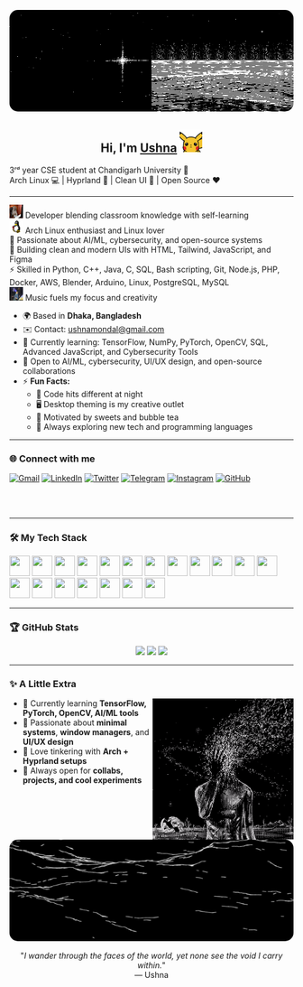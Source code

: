 <p align="center">
  <img src="https://raw.githubusercontent.com/not-Ushna/not-Ushna/main/void.gif" 
       width="100%" height="180px" 
       style="border-radius: 15px;" />
</p>

<h2 align="center">Hi, I'm <a href="https://github.com/not-Ushna">Ushna</a> <img src="https://raw.githubusercontent.com/not-Ushna/not-Ushna/main/pikahello.gif" width="40px" height="40px"></h2>

3ʳᵈ year CSE student at Chandigarh University 🏫  
Arch Linux 💻 | Hyprland 🧠 | Clean UI 🎨 | Open Source ❤️

---

<img src="https://raw.githubusercontent.com/not-Ushna/not-Ushna/main/dev.gif" width="24px" height="24px"> Developer blending classroom knowledge with self-learning  
<img src="https://raw.githubusercontent.com/not-Ushna/not-Ushna/main/linux.gif" width="24px" height="24px"> Arch Linux enthusiast and Linux lover  
🧠 Passionate about AI/ML, cybersecurity, and open-source systems  
🎨 Building clean and modern UIs with HTML, Tailwind, JavaScript, and Figma  
⚡ Skilled in Python, C++, Java, C, SQL, Bash scripting, Git, Node.js, PHP, Docker, AWS, Blender, Arduino, Linux, PostgreSQL, MySQL  
<img src="https://raw.githubusercontent.com/not-Ushna/not-Ushna/main/peace.gif" width="24px" height="24px"> Music fuels my focus and creativity  

- 🌍 Based in **Dhaka, Bangladesh**  
- ✉️ Contact: [ushnamondal@gmail.com](mailto:ushnamondal@gmail.com)  
- 🧠 Currently learning: TensorFlow, NumPy, PyTorch, OpenCV, SQL, Advanced JavaScript, and Cybersecurity Tools  
- 🤝 Open to AI/ML, cybersecurity, UI/UX design, and open-source collaborations  
- ⚡ **Fun Facts:**  
  - 🌙 Code hits different at night  
  - 🖥️ Desktop theming is my creative outlet  
  - 🍰 Motivated by sweets and bubble tea  
  - 🚀 Always exploring new tech and programming languages  

---

### 🌐 Connect with me

<p align="left">
<a href="mailto:ushnamondal@gmail.com"><img alt="Gmail" width="26px" src="https://cdn.jsdelivr.net/npm/simple-icons@v3/icons/gmail.svg"/></a>
<a href="https://www.linkedin.com/in/ushnamondal" target="_blank"><img alt="LinkedIn" width="26px" src="https://cdn.jsdelivr.net/npm/simple-icons@v3/icons/linkedin.svg"/></a>
<a href="https://twitter.com/" target="_blank"><img alt="Twitter" width="26px" src="https://cdn.jsdelivr.net/npm/simple-icons@v3/icons/twitter.svg"/></a>
<a href="https://t.me/" target="_blank"><img alt="Telegram" width="26px" src="https://cdn.jsdelivr.net/npm/simple-icons@v3/icons/telegram.svg"/></a>
<a href="https://www.instagram.com/" target="_blank"><img alt="Instagram" width="26px" src="https://cdn.jsdelivr.net/npm/simple-icons@v3/icons/instagram.svg"/></a>
<a href="https://github.com/not-Ushna" target="_blank"><img alt="GitHub" width="26px" src="https://cdn.jsdelivr.net/npm/simple-icons@v3/icons/github.svg"/></a>
</p>

<br/><br/>

---

### 🛠️ My Tech Stack

<p align="left">
<img src="https://raw.githubusercontent.com/danielcranney/readme-generator/main/public/icons/skills/python-colored.svg" width="36" height="36"/> 
<img src="https://raw.githubusercontent.com/danielcranney/readme-generator/main/public/icons/skills/cplusplus-colored.svg" width="36" height="36"/> 
<img src="https://raw.githubusercontent.com/danielcranney/readme-generator/main/public/icons/skills/java-colored.svg" width="36" height="36"/> 
<img src="https://raw.githubusercontent.com/danielcranney/readme-generator/main/public/icons/skills/html5-colored.svg" width="36" height="36"/> 
<img src="https://raw.githubusercontent.com/danielcranney/readme-generator/main/public/icons/skills/css3-colored.svg" width="36" height="36"/> 
<img src="https://raw.githubusercontent.com/danielcranney/readme-generator/main/public/icons/skills/javascript-colored.svg" width="36" height="36"/> 
<img src="https://raw.githubusercontent.com/danielcranney/readme-generator/main/public/icons/skills/tailwindcss-colored.svg" width="36" height="36"/> 
<img src="https://raw.githubusercontent.com/danielcranney/readme-generator/main/public/icons/skills/nodejs-colored.svg" width="36" height="36"/> 
<img src="https://raw.githubusercontent.com/danielcranney/readme-generator/main/public/icons/skills/php-colored.svg" width="36" height="36"/> 
<img src="https://raw.githubusercontent.com/danielcranney/readme-generator/main/public/icons/skills/sql-colored.svg" width="36" height="36"/> 
<img src="https://raw.githubusercontent.com/danielcranney/readme-generator/main/public/icons/skills/mysql-colored.svg" width="36" height="36"/> 
<img src="https://raw.githubusercontent.com/danielcranney/readme-generator/main/public/icons/skills/postgresql-colored.svg" width="36" height="36"/> 
<img src="https://raw.githubusercontent.com/danielcranney/readme-generator/main/public/icons/skills/bash.svg" width="36" height="36"/> 
<img src="https://raw.githubusercontent.com/danielcranney/readme-generator/main/public/icons/skills/docker-colored.svg" width="36" height="36"/> 
<img src="https://raw.githubusercontent.com/danielcranney/readme-generator/main/public/icons/skills/aws-colored-dark.svg" width="36" height="36"/> 
<img src="https://raw.githubusercontent.com/danielcranney/readme-generator/main/public/icons/skills/linux-colored.svg" width="36" height="36"/> 
<img src="https://raw.githubusercontent.com/danielcranney/readme-generator/main/public/icons/skills/figma-colored.svg" width="36" height="36"/> 
<img src="https://raw.githubusercontent.com/danielcranney/readme-generator/main/public/icons/skills/blender-colored.svg" width="36" height="36"/> 
<img src="https://raw.githubusercontent.com/danielcranney/readme-generator/main/public/icons/skills/arduino-colored.svg" width="36" height="36"/> 
</p>

---

### 🏆 GitHub Stats

<p align="center">
  <img height="180em" src="https://github-readme-stats.vercel.app/api?username=not-Ushna&show_icons=true&theme=dracula&hide_border=true&count_private=true" />
  <img height="180em" src="https://github-readme-streak-stats.herokuapp.com/?user=not-Ushna&theme=dracula&hide_border=true" />
  <img height="180em" src="https://github-readme-stats.vercel.app/api/top-langs/?username=not-Ushna&layout=compact&langs_count=10&theme=dracula&hide_border=true" />
</p>

---

### ✨ A Little Extra

<img align="right" alt="GIF" src="https://raw.githubusercontent.com/not-Ushna/not-Ushna/main/me%3F.gif" width="250"/>

- 🌱 Currently learning **TensorFlow, PyTorch, OpenCV, AI/ML tools**  
- 🧠 Passionate about **minimal systems**, **window managers**, and **UI/UX design**  
- 🧰 Love tinkering with **Arch + Hyprland setups**  
- 🫧 Always open for **collabs, projects, and cool experiments**  

<p align="center">
  <img src="https://raw.githubusercontent.com/not-Ushna/not-Ushna/main/are%20you%20lost%3F.gif" 
       width="100%" height="180px" 
       style="border-radius: 15px;" />
</p>

<p align="center">
  "<em>I wander through the faces of the world, yet none see the void I carry within.</em>"<br/>
  — Ushna
</p>

